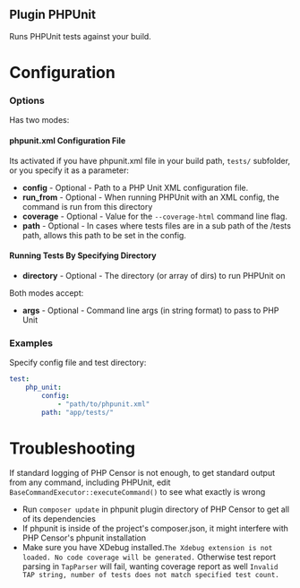 Plugin PHPUnit
--------------

Runs PHPUnit tests against your build.

Configuration
=============

### Options

Has two modes:

#### phpunit.xml Configuration File

Its activated if you have phpunit.xml file in your build path, `tests/` subfolder, or you specify it as a parameter:
* **config** - Optional - Path to a PHP Unit XML configuration file.
* **run_from** - Optional - When running PHPUnit with an XML config, the command is run from this directory
* **coverage** - Optional - Value for the `--coverage-html` command line flag.
* **path** - Optional - In cases where tests files are in a sub path of the /tests path, allows this path to be set in the config.

#### Running Tests By Specifying Directory

* **directory** - Optional - The directory (or array of dirs) to run PHPUnit on

Both modes accept:
* **args** - Optional - Command line args (in string format) to pass to PHP Unit

### Examples

Specify config file and test directory:
```yml
test:
    php_unit:
        config:
            - "path/to/phpunit.xml"
        path: "app/tests/"
```

Troubleshooting
===============

If standard logging of PHP Censor is not enough, to get standard output from any command, including PHPUnit, edit `BaseCommandExecutor::executeCommand()` to see what exactly is wrong
* Run `composer update` in phpunit plugin directory of PHP Censor to get all of its dependencies
* If phpunit is inside of the project's composer.json, it might interfere with PHP Censor's phpunit installation
* Make sure you have XDebug installed.`The Xdebug extension is not loaded. No code coverage will be generated.`
Otherwise test report parsing in `TapParser` will fail, wanting coverage report as well `Invalid TAP string, number of tests does not match specified test count.`

